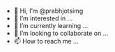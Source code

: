 - 👋 Hi, I’m @prabhjotsimg
- 👀 I’m interested in ...
- 🌱 I’m currently learning ...
- 💞️ I’m looking to collaborate on ...
- 📫 How to reach me ...

<!---
prabhjotsimg/prabhjotsimg is a ✨ special ✨ repository because its `README.md` (this file) appears on your GitHub profile.
You can click the Preview link to take a look at your changes.
--->
